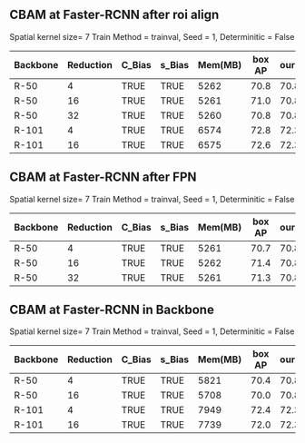 ## CBAM at Faster-RCNN after roi align 
Spatial kernel size= 7 Train Method = trainval,  Seed = 1,   Determinitic = False 

| Backbone | Reduction | C_Bias  | s_Bias  | Mem(MB) | box AP | ours   | Baseline |
|----------|-----------|---------|---------|---------|--------|--------|----------|
| R-50     | 4         | TRUE    | TRUE    | 5262    | 70.8   | 70.8   | 63.1     |
| R-50     | 16        | TRUE    | TRUE    | 5261    | 71.0   | 70.8   | 63.1     |
| R-50     | 32        | TRUE    | TRUE    | 5260    | 70.8   | 70.8   | 63.1     |
| R-101    | 4         | TRUE    | TRUE    | 6574    | 72.8   | 72.3   | 65.1     |
| R-101    | 16        | TRUE    | TRUE    | 6575    | 72.6   | 72.3   | 65.1     |




## CBAM at Faster-RCNN after FPN
Spatial kernel size= 7 Train Method = trainval,  Seed = 1,   Determinitic = False 

| Backbone | Reduction | C_Bias  | s_Bias  | Mem(MB) | box AP | ours   | Baseline |
|----------|-----------|---------|---------|---------|--------|--------|----------|
| R-50     | 4         | TRUE    | TRUE    | 5261    | 70.7   | 70.8   | 63.1     |
| R-50     | 16        | TRUE    | TRUE    | 5262    | 71.4   | 70.8   | 63.1     |
| R-50     | 32        | TRUE    | TRUE    | 5261    | 71.3   | 70.8   | 63.1     |




## CBAM at Faster-RCNN in Backbone
Spatial kernel size= 7 Train Method = trainval,  Seed = 1,   Determinitic = False 

| Backbone | Reduction | C_Bias  | s_Bias  | Mem(MB) | box AP | ours   | Baseline |
|----------|-----------|---------|---------|---------|--------|--------|----------|
| R-50     | 4         | TRUE    | TRUE    | 5821    | 70.4   | 70.8   | 63.1     |
| R-50     | 16        | TRUE    | TRUE    | 5708    | 70.0   | 70.8   | 63.1     |
| R-101    | 4         | TRUE    | TRUE    | 7949    | 72.4   | 72.3   | 65.1     |
| R-101    | 16        | TRUE    | TRUE    | 7739    | 72.0   | 72.3   | 65.1     |



